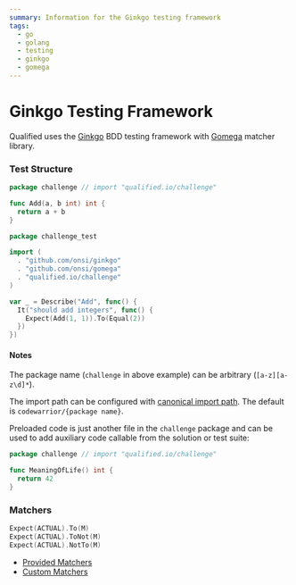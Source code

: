 ```yaml
---
summary: Information for the Ginkgo testing framework
tags:
  - go
  - golang
  - testing
  - ginkgo
  - gomega
---
```


# Ginkgo Testing Framework

Qualified uses the [Ginkgo](https://onsi.github.io/ginkgo/) BDD testing framework with [Gomega](https://onsi.github.io/gomega/) matcher library.


### Test Structure

```go
package challenge // import "qualified.io/challenge"

func Add(a, b int) int {
  return a + b
}
```

```go
package challenge_test

import (
  . "github.com/onsi/ginkgo"
  . "github.com/onsi/gomega"
  . "qualified.io/challenge"
)

var _ = Describe("Add", func() {
  It("should add integers", func() {
    Expect(Add(1, 1)).To(Equal(2))
  })
})
```

#### Notes

The package name (`challenge` in above example) can be arbitrary (`[a-z][a-z\d]*`).

The import path can be configured with [canonical import path](https://golang.org/doc/go1.4#canonicalimports).
The default is `codewarrior/{package name}`.

Preloaded code is just another file in the `challenge` package and can be used to add auxiliary code callable from the solution or test suite:

```go
package challenge // import "qualified.io/challenge"

func MeaningOfLife() int {
  return 42
}
```

### Matchers

```go
Expect(ACTUAL).To(M)
Expect(ACTUAL).ToNot(M)
Expect(ACTUAL).NotTo(M)
```

- [Provided Matchers](https://onsi.github.io/gomega/#provided-matchers)
- [Custom Matchers](https://onsi.github.io/gomega/#adding-your-own-matchers)
